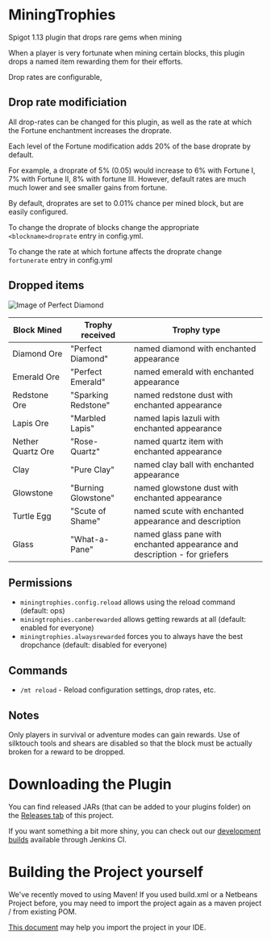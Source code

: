 # MiningTrophies
Spigot 1.13 plugin that drops rare gems when mining

When a player is very fortunate when mining certain blocks, this plugin drops a named item rewarding them for their efforts.

Drop rates are configurable, 

## Drop rate modificiation
All drop-rates can be changed for this plugin, as well as the rate at which the Fortune enchantment increases the droprate.

Each level of the Fortune modification adds 20% of the base droprate by default. 

For example, a droprate of 5% (0.05) would increase to 6% with Fortune I, 7% with Fortune II, 8% with fortune III. However, default rates are much much lower and see smaller gains from fortune.

By default, droprates are set to 0.01% chance per mined block, but are easily configured.

To change the droprate of blocks change the appropriate `<blockname>droprate` entry in config.yml.

To change the rate at which fortune affects the droprate change `fortunerate` entry in config.yml

## Dropped items
![Image of Perfect Diamond](https://i.imgur.com/p7SmE0E.png)

Block Mined | Trophy received | Trophy type
------------- | ------------- | -------------
Diamond Ore | "Perfect Diamond" | named diamond with enchanted appearance
Emerald Ore | "Perfect Emerald" | named emerald with enchanted appearance
Redstone Ore | "Sparking Redstone" | named redstone dust with enchanted appearance
Lapis Ore | "Marbled Lapis" | named lapis lazuli with enchanted appearance
Nether Quartz Ore | "Rose-Quartz" | named quartz item with enchanted appearance
Clay | "Pure Clay" | named clay ball with enchanted appearance
Glowstone | "Burning Glowstone" | named glowstone dust with enchanted appearance
Turtle Egg | "Scute of Shame" | named scute with enchanted appearance and description
Glass | "What-a-Pane" | named glass pane with enchanted appearance and description - for griefers

## Permissions
 * `miningtrophies.config.reload` allows using the reload command (default: ops)
 * `miningtrophies.canberewarded` allows getting rewards at all (default: enabled for everyone)
 * `miningtrophies.alwaysrewarded` forces you to always have the best dropchance (default: disabled for everyone)

## Commands
 * `/mt reload` - Reload configuration settings, drop rates, etc.

## Notes
Only players in survival or adventure modes can gain rewards.
Use of silktouch tools and shears are disabled so that the block must be actually broken for a reward to be dropped.




# Downloading the Plugin
You can find released JARs (that can be added to your plugins folder) on the [Releases tab](https://github.com/crashdemons/MiningTrophies/releases) of this project.

If you want something a bit more shiny, you can check out our [development builds](https://ci.meme.tips/job/MiningTrophies/) available through Jenkins CI.

# Building the Project yourself
We've recently moved to using Maven! If you used build.xml or a Netbeans Project before, you may need to import the project again as a maven project / from existing POM.

[This document](https://github.com/crashdemons/Notes/blob/master/Importing_Maven_Projects.md) may help you import the project in your IDE.

